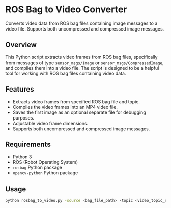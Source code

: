 # ROS Bag to Video Converter

Converts video data from ROS bag files containing image messages to a video file. Supports both uncompressed and compressed image messages.

## Overview

This Python script extracts video frames from ROS bag files, specifically from messages of type `sensor_msgs/Image` or `sensor_msgs/CompressedImage`, and compiles them into a video file. The script is designed to be a helpful tool for working with ROS bag files containing video data.

## Features

- Extracts video frames from specified ROS bag file and topic.
- Compiles the video frames into an MP4 video file.
- Saves the first image as an optional separate file for debugging purposes.
- Adjustable video frame dimensions.
- Supports both uncompressed and compressed image messages.

## Requirements

- Python 3
- ROS (Robot Operating System)
- `rosbag` Python package
- `opencv-python` Python package

## Usage

```bash
python rosbag_to_video.py -source <bag_file_path> -topic <video_topic_name> -output <output_video_file_path> [-first_image <first_image_file_path>] [-width <video_frame_width>] [-height <video_frame_height>] [-compressed]
```
